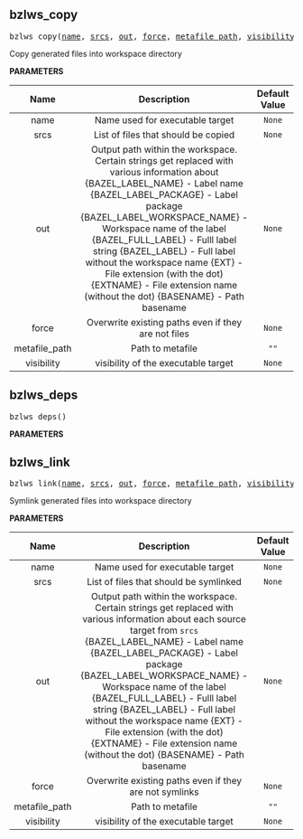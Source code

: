 <!-- Generated with Stardoc: http://skydoc.bazel.build -->

<a name="#bzlws_copy"></a>

## bzlws_copy

<pre>
bzlws_copy(<a href="#bzlws_copy-name">name</a>, <a href="#bzlws_copy-srcs">srcs</a>, <a href="#bzlws_copy-out">out</a>, <a href="#bzlws_copy-force">force</a>, <a href="#bzlws_copy-metafile_path">metafile_path</a>, <a href="#bzlws_copy-visibility">visibility</a>)
</pre>

Copy generated files into workspace directory

**PARAMETERS**


| Name  | Description | Default Value |
| :-------------: | :-------------: | :-------------: |
| name |  Name used for executable target   |  <code>None</code> |
| srcs |  List of files that should be copied   |  <code>None</code> |
| out |  Output path within the workspace. Certain strings get replaced with      various information about      {BAZEL_LABEL_NAME} - Label name      {BAZEL_LABEL_PACKAGE} - Label package      {BAZEL_LABEL_WORKSPACE_NAME}  - Workspace name of the label      {BAZEL_FULL_LABEL} - Fulll label string      {BAZEL_LABEL} - Full label without the workspace name      {EXT} - File extension (with the dot)      {EXTNAME} - File extension name (without the dot)      {BASENAME} - Path basename   |  <code>None</code> |
| force |  Overwrite existing paths even if they are not files   |  <code>None</code> |
| metafile_path |  Path to metafile   |  <code>""</code> |
| visibility |  visibility of the executable target   |  <code>None</code> |


<a name="#bzlws_deps"></a>

## bzlws_deps

<pre>
bzlws_deps()
</pre>



**PARAMETERS**



<a name="#bzlws_link"></a>

## bzlws_link

<pre>
bzlws_link(<a href="#bzlws_link-name">name</a>, <a href="#bzlws_link-srcs">srcs</a>, <a href="#bzlws_link-out">out</a>, <a href="#bzlws_link-force">force</a>, <a href="#bzlws_link-metafile_path">metafile_path</a>, <a href="#bzlws_link-visibility">visibility</a>)
</pre>

Symlink generated files into workspace directory

**PARAMETERS**


| Name  | Description | Default Value |
| :-------------: | :-------------: | :-------------: |
| name |  Name used for executable target   |  <code>None</code> |
| srcs |  List of files that should be symlinked   |  <code>None</code> |
| out |  Output path within the workspace. Certain strings get replaced with      various information about each source target from <code>srcs</code>      {BAZEL_LABEL_NAME} - Label name      {BAZEL_LABEL_PACKAGE} - Label package      {BAZEL_LABEL_WORKSPACE_NAME}  - Workspace name of the label      {BAZEL_FULL_LABEL} - Fulll label string      {BAZEL_LABEL} - Full label without the workspace name      {EXT} - File extension (with the dot)      {EXTNAME} - File extension name (without the dot)      {BASENAME} - Path basename   |  <code>None</code> |
| force |  Overwrite existing paths even if they are not symlinks   |  <code>None</code> |
| metafile_path |  Path to metafile   |  <code>""</code> |
| visibility |  visibility of the executable target   |  <code>None</code> |


